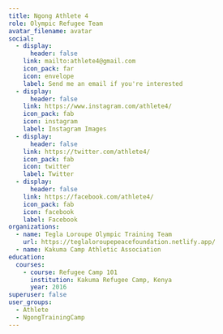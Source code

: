 ```yaml
---
title: Ngong Athlete 4
role: Olympic Refugee Team
avatar_filename: avatar
social:
  - display:
      header: false
    link: mailto:athlete4@gmail.com
    icon_pack: far
    icon: envelope
    label: Send me an email if you're interested
  - display:
      header: false
    link: https://www.instagram.com/athlete4/
    icon_pack: fab
    icon: instagram
    label: Instagram Images
  - display:
      header: false
    link: https://twitter.com/athlete4/
    icon_pack: fab
    icon: twitter
    label: Twitter
  - display:
      header: false
    link: https://facebook.com/athlete4/
    icon_pack: fab
    icon: facebook
    label: Facebook
organizations:
  - name: Tegla Loroupe Olympic Training Team
    url: https://teglaloroupepeacefoundation.netlify.app/
  - name: Kakuma Camp Athletic Association
education:
  courses:
    - course: Refugee Camp 101
      institution: Kakuma Refugee Camp, Kenya
      year: 2016
superuser: false
user_groups:
  - Athlete
  - NgongTrainingCamp
---
```

